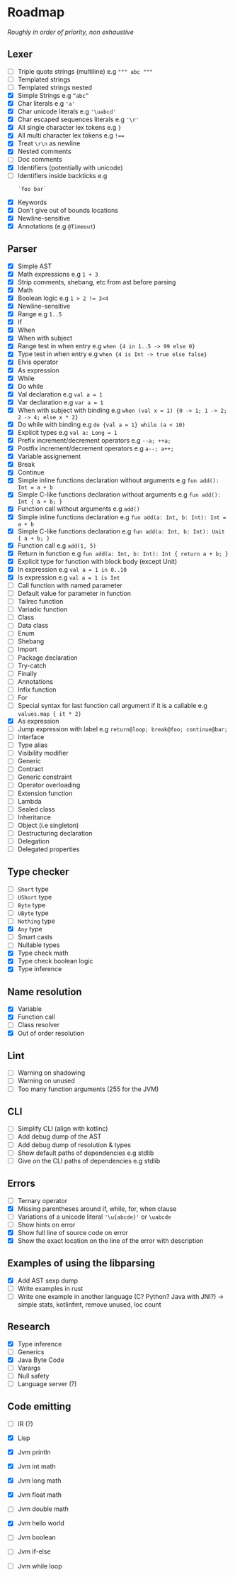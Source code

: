 # Roadmap

*Roughly in order of priority, non exhaustive*

## Lexer

- [ ] Triple quote strings (multiline) e.g `""" abc """`
- [ ] Templated strings
- [ ] Templated strings nested
- [x] Simple Strings e.g `“abc”`
- [x] Char literals e.g `'a'`
- [x] Char unicode literals e.g `'\uabcd'`
- [x] Char escaped sequences literals e.g `'\r'`
- [x] All single character lex tokens e.g `}`
- [x] All multi character lex tokens e.g `!==`
- [x] Treat `\r\n` as newline
- [x] Nested comments
- [ ] Doc comments
- [x] Identifiers (potentially with unicode)
- [ ] Identifiers inside backticks e.g 
    ``` 
    `foo bar` 
    ```
- [x] Keywords
- [x] Don’t give out of bounds locations
- [x] Newline-sensitive
- [x] Annotations (e.g `@Timeout`)

## Parser

- [x] Simple AST
- [x] Math expressions e.g  `1 + 3`
- [x] Strip comments, shebang, etc from ast before parsing
- [x] Math
- [x] Boolean logic e.g `1 > 2 != 3<4`
- [x] Newline-sensitive
- [x] Range e.g `1..5`
- [x] If
- [x] When
- [x] When with subject
- [x] Range test in when entry e.g `when {4 in 1..5 -> 99 else 0}`
- [x] Type test in when entry e.g `when {4 is Int -> true else false}`
- [x] Elvis operator
- [x] As expression
- [x] While
- [x] Do while
- [x] Val declaration e.g `val a = 1`
- [x] Var declaration e.g `var a = 1`
- [x] When with subject with binding e.g `when (val x = 1) {0 -> 1; 1 -> 2; 2 -> 4; else x * 2}`
- [x] Do while with binding e.g `do {val a = 1} while (a < 10)`
- [x] Explicit types e.g `val a: Long = 1`
- [x] Prefix increment/decrement operators e.g `--a; ++a;`
- [x] Postfix increment/decrement operators e.g `a--; a++;`
- [x] Variable assignement
- [x] Break
- [x] Continue
- [x] Simple inline functions declaration without arguments e.g `fun add(): Int = a + b`
- [x] Simple C-like functions declaration without arguments e.g `fun add(): Int { a + b; }`
- [x] Function call without arguments e.g `add()`
- [x] Simple inline functions declaration e.g `fun add(a: Int, b: Int): Int = a + b`
- [x] Simple C-like functions declaration e.g `fun add(a: Int, b: Int): Unit { a + b; }`
- [x] Function call e.g `add(1, 5)`
- [x] Return in function e.g `fun add(a: Int, b: Int): Int { return a + b; }`
- [x] Explicit type for function with block body (except Unit)
- [x] In expression e.g `val a = 1 in 0..10`
- [x] Is expression e.g `val a = 1 is Int`
- [ ] Call function with named parameter
- [ ] Default value for parameter in function
- [ ] Tailrec function
- [ ] Variadic function
- [ ] Class
- [ ] Data class
- [ ] Enum
- [ ] Shebang
- [ ] Import
- [ ] Package declaration
- [ ] Try-catch
- [ ] Finally
- [ ] Annotations
- [ ] Infix function
- [ ] For
- [ ] Special syntax for last function call argument if it is a callable e.g `values.map { it * 2}`
- [x] As expression
- [ ] Jump expression with label e.g `return@loop; break@foo; continue@bar;`
- [ ] Interface
- [ ] Type alias
- [ ] Visibility modifier
- [ ] Generic
- [ ] Contract
- [ ] Generic constraint
- [ ] Operator overloading
- [ ] Extension function
- [ ] Lambda
- [ ] Sealed class
- [ ] Inheritance
- [ ] Object (i.e singleton)
- [ ] Destructuring declaration
- [ ] Delegation
- [ ] Delegated properties

## Type checker

- [ ] `Short` type
- [ ] `UShort` type
- [ ] `Byte` type
- [ ] `UByte` type
- [ ] `Nothing` type
- [x] `Any` type
- [ ] Smart casts
- [ ] Nullable types
- [x] Type check math
- [x] Type check boolean logic
- [x] Type inference

## Name resolution

- [x] Variable
- [x] Function call
- [ ] Class resolver
- [x] Out of order resolution

## Lint

- [ ] Warning on shadowing
- [ ] Warning on unused
- [ ] Too many function arguments (255 for the JVM)

## CLI

- [ ] Simplify CLI (align with kotlinc)
- [ ] Add debug dump of the AST
- [ ] Add debug dump of resolution & types
- [ ] Show default paths of dependencies e.g stdlib
- [ ] Give on the CLI paths of dependencies e.g stdlib

## Errors

- [ ] Ternary operator
- [x] Missing parentheses around if, while, for, when clause
- [ ] Variations of a unicode literal `'\u{abcde}'` or `\uabcde`
- [ ] Show hints on error
- [x] Show full line of source code on error
- [x] Show the exact location on the line of the error with description

## Examples of using the libparsing

- [x] Add AST sexp dump
- [ ] Write examples in rust
- [ ] Write one example in another language (C? Python? Java with JNI?) -> simple stats, kotlinfmt, remove unused, loc count

## Research
- [x] Type inference
- [ ] Generics
- [x] Java Byte Code
- [ ] Varargs
- [ ] Null safety
- [ ] Language server (?)

## Code emitting

- [ ] IR (?)
- [x] Lisp
- [x] Jvm println
- [x] Jvm int math
- [x] Jvm long math
- [x] Jvm float math
- [ ] Jvm double math
- [x] Jvm hello world
- [ ] Jvm boolean
- [ ] Jvm if-else
- [ ] Jvm while loop

